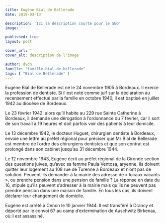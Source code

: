 ```yaml
---
title: Eugène Bial de Bellerade
date: 2019-03-13

description: 'Ici la description courte pour le SEO'
image: ''

published: true
layout: post

cover_url: ''
cover_alt: description de l'image

author: dvdn
famille: "famille-bial-de-bellerade" 
tags: [ "Bial de Bellerade" ]
---
```


Eugène Bial de Bellerade est né le 24 novembre 1905 à Bordeaux. Il exerce la profession de dentiste. Si il est noté comme juif sur la déclaration au recensement effectué par la famille en octobre 1940, il est baptisé en juillet 1942 au diocèse de Bordeaux.

Le 23 février 1942, alors qu’il habite au 229 rue Sainte Catherine à Bordeaux, il demande une dérogation à l’ordonnance du 7 février, car il sort de son travail à 19 heures et doit parfois voir des patients à leur domicile.

Le 13 décembre 1942, le docteur Huguet, chirurgien dentiste à Bordeaux, envoie une lettre au préfet régional pour préciser que Mr Bial de Bellerade est membre de l’ordre des chirurgiens dentistes et que son contrat est prolongé dans son cabinet jusqu’au 31 décembre 1944.

Le 12 novembre 1943, Eugène écrit au préfet régional de la Gironde section des questions juives, qu’avec sa femme Paula Ventosa, aryenne, ils doivent quitter leur logement au 108 rue de Turenne à Bordeaux et n’ont pas de solution. Peuvent-ils demander à la mairie des adresse de » locaux vacants », ou prendre pension dans une pension de famille ? La réponse en date du 16, stipule qu’ils peuvent s’adresser à la mairie mais qu’ils ne peuvent pas prendre pension dans une maison de famille. En tous les cas, ils doivent déclarer leur changement de domicile.

Eugène est  arrêté à Cenon le 10 janvier 1944. Il est transféré à Drancy et déporté par le convoi 67 au camp d’extermination de Auschwitz Birkenau, où il est assassiné.